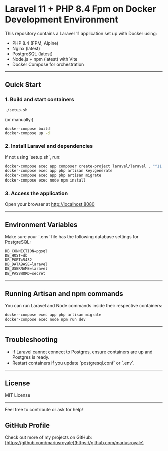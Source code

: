 # Laravel 11 + PHP 8.4 Fpm on Docker Development Environment

This repository contains a Laravel 11 application set up with Docker using:

- PHP 8.4 (FPM, Alpine)
- Nginx (latest)
- PostgreSQL (latest)
- Node.js + npm (latest) with Vite
- Docker Compose for orchestration

---

## Quick Start

### 1. Build and start containers

```bash
./setup.sh
```

(or manually:)

```bash
docker-compose build
docker-compose up -d
```

### 2. Install Laravel and dependencies

If not using \`setup.sh\`, run:

```bash
docker-compose exec app composer create-project laravel/laravel . "^11.0"
docker-compose exec app php artisan key:generate
docker-compose exec app php artisan migrate
docker-compose exec node npm install
```

### 3. Access the application

Open your browser at [http://localhost:8080](http://localhost:8080)

---

## Environment Variables

Make sure your \`.env\` file has the following database settings for PostgreSQL:

```env
DB_CONNECTION=pgsql
DB_HOST=db
DB_PORT=5432
DB_DATABASE=laravel
DB_USERNAME=laravel
DB_PASSWORD=secret
```

---

## Running Artisan and npm commands

You can run Laravel and Node commands inside their respective containers:

```bash
docker-compose exec app php artisan migrate
docker-compose exec node npm run dev
```

---

## Troubleshooting

- If Laravel cannot connect to Postgres, ensure containers are up and Postgres is ready.
- Restart containers if you update \`postgresql.conf\` or \`.env\`.

---

## License

MIT License

---

Feel free to contribute or ask for help!

## GitHub Profile

Check out more of my projects on GitHub:  
[https://github.com/mariusroyale](https://github.com/mariusroyale)